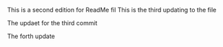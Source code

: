 
This is a second edition for ReadMe fil
This is the third updating to the file 

The updaet for the third commit 
>>>
>>
>
The forth update
